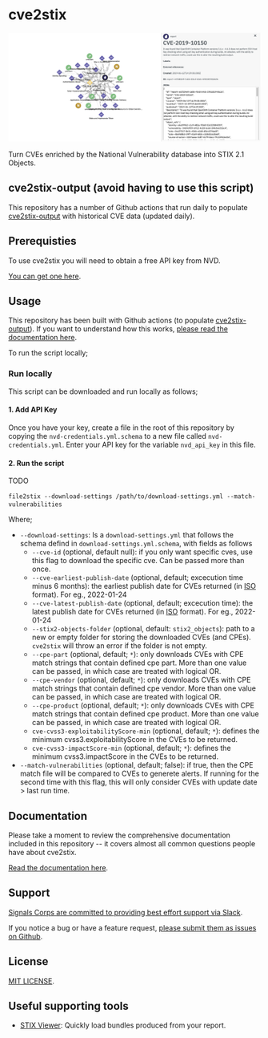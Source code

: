 # cve2stix

![](/docs/assets/img/stix-cve-graph.png)

Turn CVEs enriched by the National Vulnerability database into STIX 2.1 Objects.

## cve2stix-output (avoid having to use this script)

This repository has a number of Github actions that run daily to populate [cve2stix-output](https://github.com/signalscorps/cve2stix-output) with historical CVE data (updated daily).

## Prerequisties

To use cve2stix you will need to obtain a free API key from NVD.

[You can get one here](https://nvd.nist.gov/developers/start-here).

## Usage

This repository has been built with Github actions (to populate [cve2stix-output](https://github.com/signalscorps/cve2stix-output)). If you want to understand how this works, [please read the documentation here](/docs/github-actions).

To run the script locally;

### Run locally

This script can be downloaded and run locally as follows;

#### 1. Add API Key

Once you have your key, create a file in the root of this repository by copying the `nvd-credentials.yml.schema` to a new file called `nvd-credentials.yml`. Enter your API key for the variable `nvd_api_key` in this file.

#### 2. Run the script

TODO

```shell
file2stix --download-settings /path/to/download-settings.yml --match-vulnerabilities
```

Where;

* `--download-settings`: Is a `download-settings.yml` that follows the schema defind in `download-settings.yml.schema`, with fields as follows
	* `--cve-id` (optional, default null): if you only want specific cves, use this flag to download the specific cve. Can be passed more than once.
	* `--cve-earliest-publish-date` (optional, default; excecution time minus 6 months): the earliest publish date for CVEs returned (in [ISO](https://www.iso.org/iso-8601-date-and-time-format.html) format). For eg., 2022-01-24
	* `--cve-latest-publish-date` (optional, default; excecution time): the latest publish date for CVEs returned (in [ISO](https://www.iso.org/iso-8601-date-and-time-format.html) format). For eg., 2022-01-24
	* `--stix2-objects-folder` (optional, default: `stix2_objects`): path to a new or empty
	folder for storing the downloaded CVEs (and CPEs). `cve2stix` will throw an error
	if the folder is not empty.
	* `--cpe-part` (optional, default; `*`): only downloads CVEs with CPE match strings that contain defined cpe part. More than one value can be passed, in which case are treated with logical OR.
	* `--cpe-vendor` (optional, default; `*`): only downloads CVEs with CPE match strings that contain defined cpe vendor. More than one value can be passed, in which case are treated with logical OR.
	* `--cpe-product` (optional, default; `*`): only downloads CVEs with CPE match strings that contain defined cpe product. More than one value can be passed, in which case are treated with logical OR.
	* `cve-cvss3-exploitabilityScore-min` (optional, default; `*`): defines the minimum cvss3.exploitabilityScore in the CVEs to be returned.
	* `cve-cvss3-impactScore-min` (optional, default; `*`): defines the minimum cvss3.impactScore in the CVEs to be returned. 
* `--match-vulnerabilities` (optional, default; false): if true, then the CPE match file will be compared to CVEs to generete alerts. If running for the second time with this flag, this will only consider CVEs with update date > last run time.

## Documentation

Please take a moment to review the comprehensive documentation included in this repository -- it covers almost all common questions people have about cve2stix.

[Read the documentation here](https://signalscorps.github.io/cve2stix/).

## Support

[Signals Corps are committed to providing best effort support via Slack](https://join.slack.com/t/signalscorps-public/shared_invite/zt-1exnc12ww-9RKR6aMgO57GmHcl156DAA).

If you notice a bug or have a feature request, [please submit them as issues on Github](https://github.com/signalscorps/cve2stix/issues).

## License

[MIT LICENSE](/LICENSE).

## Useful supporting tools

* [STIX Viewer](https://github.com/traut/stixview): Quickly load bundles produced from your report.